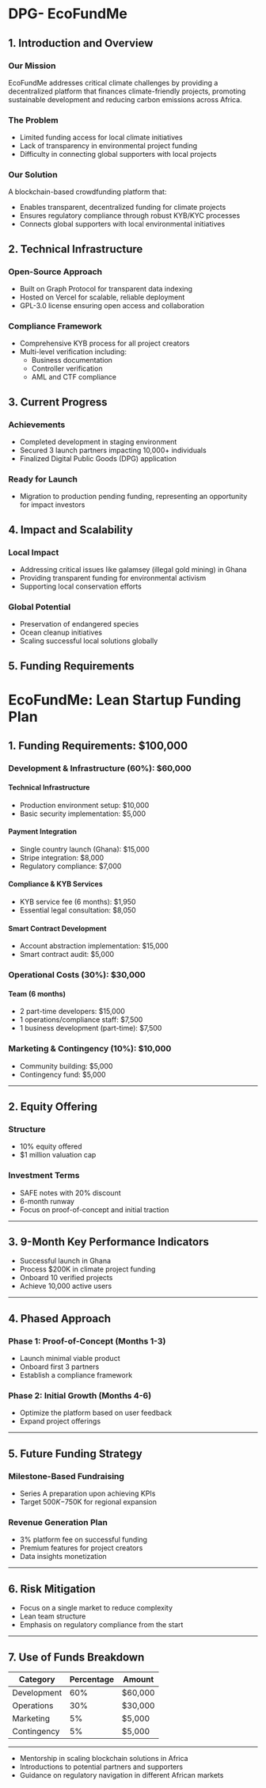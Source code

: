 # DPG- EcoFundMe

## 1. Introduction and Overview

### Our Mission  
EcoFundMe addresses critical climate challenges by providing a decentralized platform that finances climate-friendly projects, promoting sustainable development and reducing carbon emissions across Africa.

### The Problem  
- Limited funding access for local climate initiatives  
- Lack of transparency in environmental project funding  
- Difficulty in connecting global supporters with local projects  

### Our Solution  
A blockchain-based crowdfunding platform that:  
- Enables transparent, decentralized funding for climate projects  
- Ensures regulatory compliance through robust KYB/KYC processes  
- Connects global supporters with local environmental initiatives  

## 2. Technical Infrastructure

### Open-Source Approach  
- Built on Graph Protocol for transparent data indexing  
- Hosted on Vercel for scalable, reliable deployment  
- GPL-3.0 license ensuring open access and collaboration  

### Compliance Framework  
- Comprehensive KYB process for all project creators  
- Multi-level verification including:  
  - Business documentation  
  - Controller verification  
  - AML and CTF compliance  

## 3. Current Progress

### Achievements  
- Completed development in staging environment  
- Secured 3 launch partners impacting 10,000+ individuals  
- Finalized Digital Public Goods (DPG) application  

### Ready for Launch  
- Migration to production pending funding, representing an opportunity for impact investors  

## 4. Impact and Scalability

### Local Impact  
- Addressing critical issues like galamsey (illegal gold mining) in Ghana  
- Providing transparent funding for environmental activism  
- Supporting local conservation efforts  

### Global Potential  
- Preservation of endangered species  
- Ocean cleanup initiatives  
- Scaling successful local solutions globally  

## 5. Funding Requirements
# EcoFundMe: Lean Startup Funding Plan

## 1. Funding Requirements: $100,000

### Development & Infrastructure (60%): $60,000

#### Technical Infrastructure
- Production environment setup: $10,000
- Basic security implementation: $5,000

#### Payment Integration
- Single country launch (Ghana): $15,000
- Stripe integration: $8,000
- Regulatory compliance: $7,000

#### Compliance & KYB Services
- KYB service fee (6 months): $1,950
- Essential legal consultation: $8,050

#### Smart Contract Development
- Account abstraction implementation: $15,000
- Smart contract audit: $5,000

### Operational Costs (30%): $30,000

#### Team (6 months)
- 2 part-time developers: $15,000
- 1 operations/compliance staff: $7,500
- 1 business development (part-time): $7,500

### Marketing & Contingency (10%): $10,000
- Community building: $5,000
- Contingency fund: $5,000

---

## 2. Equity Offering

### Structure
- 10% equity offered
- $1 million valuation cap

### Investment Terms
- SAFE notes with 20% discount
- 6-month runway
- Focus on proof-of-concept and initial traction

---

## 3. 9-Month Key Performance Indicators
- Successful launch in Ghana
- Process $200K in climate project funding
- Onboard 10 verified projects
- Achieve 10,000 active users

---

## 4. Phased Approach

### Phase 1: Proof-of-Concept (Months 1-3)
- Launch minimal viable product
- Onboard first 3 partners
- Establish a compliance framework

### Phase 2: Initial Growth (Months 4-6)
- Optimize the platform based on user feedback
- Expand project offerings


---

## 5. Future Funding Strategy

### Milestone-Based Fundraising
- Series A preparation upon achieving KPIs
- Target $500K-$750K for regional expansion

### Revenue Generation Plan
- 3% platform fee on successful funding
- Premium features for project creators
- Data insights monetization

---

## 6. Risk Mitigation
- Focus on a single market to reduce complexity
- Lean team structure
- Emphasis on regulatory compliance from the start

---

## 7. Use of Funds Breakdown
| Category           | Percentage | Amount     |
|--------------------|------------|------------|
| Development        | 60%        | $60,000    |
| Operations         | 30%        | $30,000    |
| Marketing          | 5%         | $5,000     |
| Contingency        | 5%         | $5,000     |

---
- Mentorship in scaling blockchain solutions in Africa  
- Introductions to potential partners and supporters  
- Guidance on regulatory navigation in different African markets 

